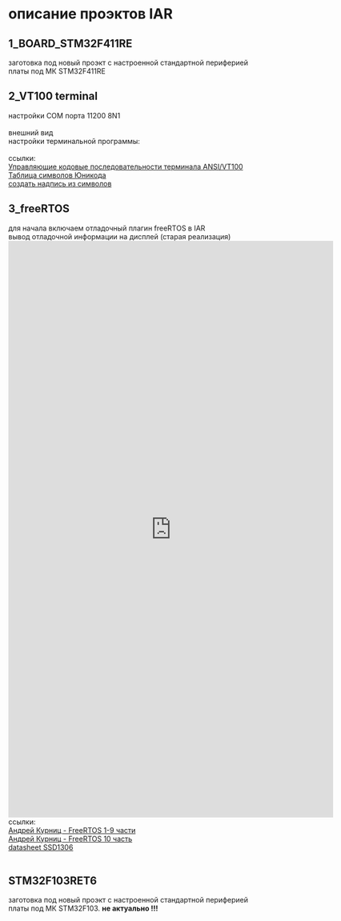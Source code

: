 # описание проэктов IAR

<h2>1_BOARD_STM32F411RE</h2>
заготовка под новый проэкт с настроенной стандартной периферией платы под МК STM32F411RE<br>
<img src="https://github.com/RusikOk/board-STM32F411RET6-Terraelectronica/blob/main/3_%D1%81%D1%85%D0%B5%D0%BC%D1%8B/terraelectronica%20TE-STM32F411RET6%20KIT%20v102%20cube.png" alt="">

<h2>2_VT100 terminal</h2>
настройки COM порта 11200 8N1<br>
<br>
внешний вид<br>
<img src="https://github.com/RusikOk/board-STM32F411RET6-Terraelectronica/blob/main/4_IAR/2_VT100%20terminal/0_out.jpg" alt=""><br>
настройки терминальной программы:<br>
<img src="https://github.com/RusikOk/board-STM32F411RET6-Terraelectronica/blob/main/4_IAR/2_VT100%20terminal/1_terminal.jpg" alt=""><br>
<img src="https://github.com/RusikOk/board-STM32F411RET6-Terraelectronica/blob/main/4_IAR/2_VT100%20terminal/2_keyboard.jpg" alt=""><br>
<br>
ссылки:<br>
<a href="http://microsin.net/adminstuff/xnix/ansivt100-terminal-control-escape-sequences.html">Управляющие кодовые последовательности терминала ANSI/VT100</a><br>
<a href="https://pixelplus.ru/samostoyatelno/stati/vnutrennie-faktory/tablica-simvolov-unicode.html">Таблица символов Юникода</a><br>
<a href="http://vkontakte.doguran.ru/kak-pisat-simvolami.php">создать надпись из символов</a><br>

<h2>3_freeRTOS</h2>
для начала включаем отладочный плагин freeRTOS в IAR<br>
<img src="https://github.com/RusikOk/board-STM32F411RET6-Terraelectronica/blob/main/4_IAR/3_freeRTOS/0_plugin.jpg" alt=""><br>
вывод отладочной информации на дисплей (старая реализация)<br>
<iframe width="649" height="1153" src="https://www.youtube.com/embed/9KZm_4p_YK8" title="YouTube video player" frameborder="0" allow="accelerometer; autoplay; clipboard-write; encrypted-media; gyroscope; picture-in-picture" allowfullscreen></iframe>
<br>
ссылки:<br>
<a href="https://github.com/RusikOk/board-STM32F411RET6-Terraelectronica/blob/main/2_datasheet/%D0%90%D0%BD%D0%B4%D1%80%D0%B5%D0%B9%20%D0%9A%D1%83%D1%80%D0%BD%D0%B8%D1%86%20-%20FreeRTOS%201-9%20%D1%87%D0%B0%D1%81%D1%82%D0%B8.pdf">Андрей Курниц - FreeRTOS 1-9 части</a><br>
<a href="https://github.com/RusikOk/board-STM32F411RET6-Terraelectronica/blob/main/2_datasheet/%D0%90%D0%BD%D0%B4%D1%80%D0%B5%D0%B9%20%D0%9A%D1%83%D1%80%D0%BD%D0%B8%D1%86%20-%20FreeRTOS%2010%20%D1%87%D0%B0%D1%81%D1%82%D1%8C.pdf">Андрей Курниц - FreeRTOS 10 часть</a><br>
<a href="https://github.com/RusikOk/board-STM32F411RET6-Terraelectronica/blob/main/2_datasheet/SSD1306.pdf">datasheet SSD1306</a><br>
<a href=""></a><br>

<!-- h2></h2>
<img src="" alt="">
<img src="" alt="" !-->

<h2>STM32F103RET6</h2>
заготовка под новый проэкт с настроенной стандартной периферией платы под МК STM32F103. <b>не актуально !!!</b>